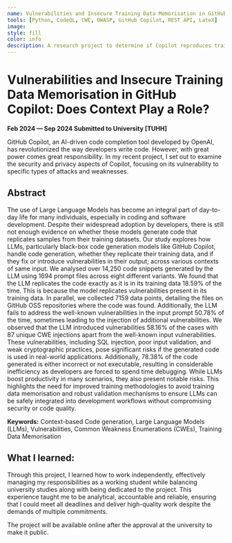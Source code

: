 ```yaml
---
name: Vulnerabilities and Insecure Training Data Memorisation in GitHub Copilot - Does Context Play a Role?
tools: [Python, CodeQL, CWE, OWASP, GitHub Copilot, REST API, LateX]
image: 
style: fill
color: info
description: A research project to determine if Copilot reproduces training data in its output and injects new vulnerabilities to the code.
---
```


# Vulnerabilities and Insecure Training Data Memorisation in GitHub Copilot: Does Context Play a Role?
**Feb 2024 — Sep 2024 Submitted to University [TUHH]**

GitHub Copilot, an AI-driven code completion tool developed by OpenAI, has revolutionized the way developers write code. However, with great power comes great responsibility. In my recent project, I set out to examine the security and privacy aspects of Copilot, focusing on its vulnerability to specific types of attacks and weaknesses.

## Abstract
The use of Large Language Models has become an integral part of day-to-day life for many individuals, especially in coding and software development. Despite their widespread adoption by developers, there is still not enough evidence on whether these models generate code that replicates samples from their training datasets. Our study explores how LLMs, particularly black-box code generation models like GitHub Copilot, handle code generation, whether they replicate their training data, and if they fix or introduce vulnerabilities in their output; across various contexts of same input. We analysed over 14,250 code snippets generated by the LLM using 1694 prompt files across eight different variants. We found that the LLM replicates the code exactly as it is in its training data 18.59% of the time. This is because the model replicates vulnerabilities present in its training data. In parallel, we collected 7159 data points, detailing the files on GitHub OSS repositories where the code was found. Additionally, the LLM fails to address the well-known vulnerabilities in the input prompt 50.78% of the time, sometimes leading to the injection of additional vulnerabilities. We observed that the LLM introduced vulnerabilities 58.16% of the cases with 87 unique CWE injections apart from the well-known input vulnerabilities. These vulnerabilities, including SQL injection, poor input validation, and weak cryptographic practices, pose significant risks if the generated code is used in real-world applications. Additionally, 78.38% of the code generated is either incorrect or not executable, resulting in considerable inefficiency as developers are forced to spend time debugging. While LLMs boost productivity in many scenarios, they also present notable risks. This highlights the need for improved training methodologies to avoid training data memorisation and robust validation mechanisms to ensure LLMs can be safely integrated into development workflows without compromising security or code quality. 

**Keywords:** Context-based Code generation, Large Language Models (LLMs), Vulnerabilities, Common Weakness Enumerations (CWEs), Training Data Memorisation


## What I learned:
Through this project, I learned how to work independently, effectively managing my responsibilities as a working student while balancing university studies along with being dedicated to the project. This experience taught me to be analytical, accountable and reliable, ensuring that I could meet all deadlines and deliver high-quality work despite the demands of multiple commitments.

<p class="text-center">
<!-- {% include elements/button.html link="https://github.com/tiramdasg/bored-coyote.git" text="See the Project" %} -->
The project will be available online after the approval at the university to make it public.
</p>